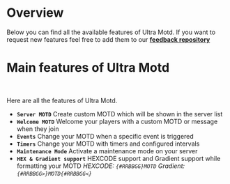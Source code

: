# Overview
Below you can find all the available features of Ultra Motd. If you want to request new features feel free to add them to our **[feedback repository](https://github.com/TechsCode-Team/Feedback/discussions/categories/suggestions)**
<br>

# Main features of Ultra Motd
<br>

Here are all the features of Ultra Motd.
<br>

* **`Server MOTD`**
  Create custom MOTD which will be shown in the server list
* **`Welcome MOTD`**
  Welcome your players with a custom MOTD or message when they join
* **`Events`**
  Change your MOTD when a specific event is triggered
* **`Timers`**
  Change your MOTD with timers and configured intervals
* **`Maintenance Mode`**
  Activate a maintenance mode on your server
* **`HEX & Gradient support`**
  HEXCODE support and Gradient support while formatting your MOTD
  *HEXCODE: `{#RRBBGG}MOTD`*
  *Gradient: `{#RRBBGG>}MOTD{#RRBBGG<}`*
